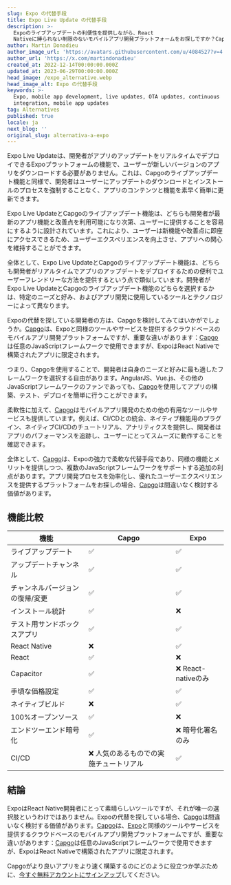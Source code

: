 ```yaml
---
slug: Expo の代替手段
title: Expo Live Update の代替手段
description: >-
  Expoのライブアップデートの利便性を提供しながら、React
  Nativeに縛られない制限のないモバイルアプリ開発プラットフォームをお探しですか？Capgoをご覧ください。
author: Martin Donadieu
author_image_url: 'https://avatars.githubusercontent.com/u/4084527?v=4'
author_url: 'https://x.com/martindonadieu'
created_at: 2022-12-14T00:00:00.000Z
updated_at: 2023-06-29T00:00:00.000Z
head_image: /expo_alternative.webp
head_image_alt: Expo の代替手段
keywords: >-
  Expo, mobile app development, live updates, OTA updates, continuous
  integration, mobile app updates
tag: Alternatives
published: true
locale: ja
next_blog: ''
original_slug: alternativa-a-expo
---
```

Expo Live Updateは、開発者がアプリのアップデートをリアルタイムでデプロイできるExpoプラットフォームの機能で、ユーザーが新しいバージョンのアプリをダウンロードする必要がありません。これは、Capgoのライブアップデート機能と同様で、開発者はユーザーにアップデートのダウンロードとインストールのプロセスを強制することなく、アプリのコンテンツと機能を素早く簡単に更新できます。

Expo Live UpdateとCapgoのライブアップデート機能は、どちらも開発者が最新のアプリ機能と改善点を利用可能になり次第、ユーザーに提供することを容易にするように設計されています。これにより、ユーザーは新機能や改善点に即座にアクセスできるため、ユーザーエクスペリエンスを向上させ、アプリへの関心を維持することができます。

全体として、Expo Live UpdateとCapgoのライブアップデート機能は、どちらも開発者がリアルタイムでアプリのアップデートをデプロイするための便利でユーザーフレンドリーな方法を提供するという点で類似しています。開発者がExpo Live UpdateとCapgoのライブアップデート機能のどちらを選択するかは、特定のニーズと好み、およびアプリ開発に使用しているツールとテクノロジーによって異なります。

Expoの代替を探している開発者の方は、Capgoを検討してみてはいかがでしょうか。[Capgo](/register/)は、Expoと同様のツールやサービスを提供するクラウドベースのモバイルアプリ開発プラットフォームですが、重要な違いがあります：[Capgo](/register/)は任意のJavaScriptフレームワークで使用できますが、ExpoはReact Nativeで構築されたアプリに限定されます。

つまり、Capgoを使用することで、開発者は自身のニーズと好みに最も適したフレームワークを選択する自由があります。AngularJS、Vue.js、その他のJavaScriptフレームワークのファンであっても、[Capgo](/register/)を使用してアプリの構築、テスト、デプロイを簡単に行うことができます。

柔軟性に加えて、[Capgo](/register/)はモバイルアプリ開発のための他の有用なツールやサービスも提供しています。例えば、CI/CDとの統合、ネイティブ機能用のプラグイン、ネイティブCI/CDのチュートリアル、アナリティクスを提供し、開発者はアプリのパフォーマンスを追跡し、ユーザーにとってスムーズに動作することを確認できます。

全体として、[Capgo](/register/)は、Expoの強力で柔軟な代替手段であり、同様の機能とメリットを提供しつつ、複数のJavaScriptフレームワークをサポートする追加の利点があります。アプリ開発プロセスを効率化し、優れたユーザーエクスペリエンスを提供するプラットフォームをお探しの場合、[Capgo](/register/)は間違いなく検討する価値があります。

## 機能比較

| 機能 | Capgo | Expo |
| --- | --- | --- |
| ライブアップデート | ✅ | ✅ |
| アップデートチャンネル | ✅ | ✅ |
| チャンネルバージョンの復帰/変更 | ✅ | ✅ |
| インストール統計 | ✅ | ❌ |
| テスト用サンドボックスアプリ | ✅ | ✅ |
| React Native | ❌ | ✅ |
| React | ✅ | ❌ |
| Capacitor | ✅ | ❌ React-nativeのみ |
| 手頃な価格設定 | ✅ | ✅ |
| ネイティブビルド | ❌ | ✅ |
| 100%オープンソース | ✅ | ❌ |
| エンドツーエンド暗号化 | ✅ | ❌ 暗号化署名のみ |
| CI/CD | ❌ 人気のあるものでの実施チュートリアル | ✅ |

## 結論

ExpoはReact Native開発者にとって素晴らしいツールですが、それが唯一の選択肢というわけではありません。Expoの代替を探している場合、[Capgo](/register/)は間違いなく検討する価値があります。[Capgo](/register/)は、[Expo](https://expo.dev/)と同様のツールやサービスを提供するクラウドベースのモバイルアプリ開発プラットフォームですが、重要な違いがあります：[Capgo](/register/)は任意のJavaScriptフレームワークで使用できますが、ExpoはReact Nativeで構築されたアプリに限定されます。

Capgoがより良いアプリをより速く構築するのにどのように役立つか学ぶために、[今すぐ無料アカウントにサインアップ](/register/)してください。
